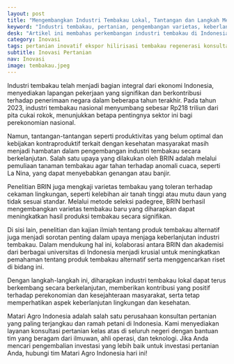 ```yaml
---
layout: post
title: "Mengembangkan Industri Tembakau Lokal, Tantangan dan Langkah Menuju Keberlanjutan"
keyword: "Industri tembakau, pertanian, pengembangan varietas, keberlanjutan, riset tembakau, matari agro Indonesia"
desk: "Artikel ini membahas perkembangan industri tembakau di Indonesia, upaya pengembangan varietas tembakau baru, serta tantangan dan langkah-langkah menuju keberlanjutan industri tembakau. Melalui pemuliaan tanaman tembakau yang tahan terhadap anomali cuaca dan penyakit, serta penelitian tentang produk tembakau alternatif, upaya BRIN dalam mendukung pertumbuhan sektor tembakau secara berkelanjutan disorot"
category: Inovasi
tags: pertanian inovatif ekspor hilirisasi tembakau regenerasi konsultan ketahanan pangan
subtitle: Inovasi Pertanian
nav: Inovasi
image: tembakau.jpeg
---
```


Industri tembakau telah menjadi bagian integral dari ekonomi Indonesia, menyediakan lapangan pekerjaan yang signifikan dan berkontribusi terhadap penerimaan negara dalam beberapa tahun terakhir. Pada tahun 2023, industri tembakau nasional menyumbang sebesar Rp218 triliun dari pita cukai rokok, menunjukkan betapa pentingnya sektor ini bagi perekonomian nasional.

Namun, tantangan-tantangan seperti produktivitas yang belum optimal dan kebijakan kontraproduktif terkait dengan kesehatan masyarakat masih menjadi hambatan dalam pengembangan industri tembakau secara berkelanjutan. Salah satu upaya yang dilakukan oleh BRIN adalah melalui pemuliaan tanaman tembakau agar tahan terhadap anomali cuaca, seperti La Nina, yang dapat menyebabkan genangan atau banjir.

Penelitian BRIN juga mengkaji varietas tembakau yang toleran terhadap cekaman lingkungan, seperti kelebihan air tanah tinggi atau mutu daun yang tidak sesuai standar. Melalui metode seleksi padegree, BRIN berhasil mengembangkan varietas tembakau baru yang diharapkan dapat meningkatkan hasil produksi tembakau secara signifikan.

Di sisi lain, penelitian dan kajian ilmiah tentang produk tembakau alternatif juga menjadi sorotan penting dalam upaya menjaga keberlanjutan industri tembakau. Dalam mendukung hal ini, kolaborasi antara BRIN dan akademisi dari berbagai universitas di Indonesia menjadi krusial untuk meningkatkan pemahaman tentang produk tembakau alternatif serta menggencarkan riset di bidang ini.

Dengan langkah-langkah ini, diharapkan industri tembakau lokal dapat terus berkembang secara berkelanjutan, memberikan kontribusi yang positif terhadap perekonomian dan kesejahteraan masyarakat, serta tetap memperhatikan aspek keberlanjutan lingkungan dan kesehatan.

Matari Agro Indonesia adalah salah satu perusahaan konsultan pertanian yang paling terjangkau dan ramah petani di Indonesia. Kami menyediakan layanan konsultasi pertanian kelas atas di seluruh negeri dengan bantuan tim yang beragam dari ilmuwan, ahli operasi, dan teknologi. Jika Anda mencari pengembalian investasi yang lebih baik untuk investasi pertanian Anda, hubungi tim Matari Agro Indonesia hari ini!
